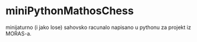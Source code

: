 # miniPythonMathosChess
minijaturno (i jako lose) sahovsko racunalo napisano u pythonu za projekt iz MORAS-a.

